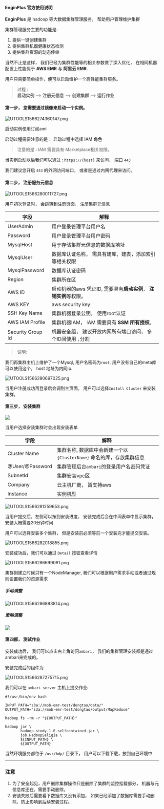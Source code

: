 #### EnginPlus 官方使用说明

**EnginPlus** 是 hadoop 等大数据集群管理服务， 帮助用户管理维护集群

集群管理服务主要的功能是:

1. 提供一键创建集群
2. 提供集群机器健康状态检测
3. 提供集群资源的动态伸缩

当然不止是这样， 我们已经为集群性能等的相关参数做了深入优化， 在相同机器配置上性能优于 **AWS EMR** 与 **阿里云 EMR**.

用户只需要简单操作，便可以启动维护一个高性能集群服务。

> 过程 :  
> **启动实例** --> **注册元信息** --> **创建集群** --> **运行作业**

#### 第一步， 您需要通过镜像来启动一个实例。

![UTOOLS1566274360147.png](https://github.com/engine-plus/document/blob/master/jpg/4600e56c0e3342cb27d03ffbe9996d0c.png?raw=true)

启动实例使用订阅ami

启动过程需要注意的是： 启动过程中选择 IAM 角色

> 注意的是 : IAM 需要具有 Marketplace相关权限。


当实例启动以后我们可以通过 : `https://{host}` 来访问， 端口 `443`

我们建议您开启 `443` 的外网访问端口， 或者是通过内网代理来访问。

#### 第二步， 注册服务元信息

![UTOOLS1566280011727.png](https://github.com/engine-plus/document/blob/master/jpg/953d5264192dd8cd3add7c7b0ee5ac44.png?raw=true)

用户初次登录时， 会跳转到注册页面， 注册集群元信息

字段 | 解释
--- | ---
UserAdmin | 用户登录管理平台用户名
Password | 用户登录管理平台用户密码
MysqlHost | 用于存储集群元信息的数据库地址
MysqlUser | 数据库认证名称， 需具有建库，建表，添加索引等相关权限
MysqlPassword | 数据库认证密码
Region | 集群所在区
AWS ID | 启动机器的aws 凭证ID, 需要具有**启动实例**， **注销实例**等权限。
AWS KEY | aws security key
SSH Key Name | 集群机器登录公钥， 使用root认证
AWS IAM Profile | 集群机器IAM， IAM 需要具有 **SSM 所有授权**。
Security Group Id | 机器安全组， 建议开放内网所有端口访问， 多个ID间使用 `,`分割

> 说明: 

我们再集群主机上维护了一个Mysql, 用户名密码为`root`, 用户没有自己的meta库可以使用这个， host 地址为内网ip.

![UTOOLS1566280697025.png](https://github.com/engine-plus/document/blob/master/jpg/75a6216a1cae843d9cc0407e788ce90b.png?raw=true)

当用户注册成功再登录后会调到主页面， 用户可以选择`Install Cluster` 来安装集群。


#### 第三步， 安装集群

![](https://github.com/engine-plus/document/blob/master/jpg/d87e8473068e10c836cc912e411353a0.png?raw=true)
 
 当用户选择安装集群时会出现安装表单
 
 字段 | 解释
 --- | ---
 Cluster Name | 集群名称, 数据库中会新建一个以 `{ClusterName}` 命名的库，存放集群信息
 @User/@Password | 集群管理后台`ambari`的登录用户名密码凭证
 SubnetId | 集群安装vpc区
 Company | 云主机厂商， 暂支持aws
 Instance | 实例机型
 
 
 ![UTOOLS1566281259653.png](https://github.com/engine-plus/document/blob/master/jpg/627ed80f16be85aa3bce4986470f9e9a.png?raw=true)
 
 当用户提交后，左侧可以按到安装进度， 安装完成后会在中间表单中显示集群， 安装大概需要20分钟时间

 用户可以选择安装多个集群， 但是安装前必须等前一个安装完才能提交安装。
 
 ![UTOOLS1566282018855.png](https://github.com/engine-plus/document/blob/master/jpg/bec7e6926683884e141254aaedd5a698.png?raw=true)
 
 安装成功后，我们可以通过 `Detail` 按钮查看详情
 
 ![UTOOLS1566286699091.png](https://github.com/engine-plus/document/blob/master/jpg/800515ac420a0fae7e11e75b75fd84ad.png?raw=true)
 
 集群刚建立时候只有一个NodeManager, 我们可以根据用户需求手动或者通过规则设置我们的资源需求
 
 ##### 手动调整
 
 ![UTOOLS1566286883814.png](https://github.com/engine-plus/document/blob/master/jpg/2e6929887c1d5a75f0c1061b1e843121.png?raw=true)
 
 ##### 策略调整
 
![](https://github.com/engine-plus/document/blob/master/jpg/4745150917c78128eec62c11e19390cc.png?raw=true)

#### 第四部， 测试作业

安装成功后， 我们可以点击右上角访问`ambari`， 我们的集群管理安装都是通过ambari来完成的。

安装完成后的组件为

![UTOOLS1566287275715.png](https://github.com/engine-plus/document/blob/master/jpg/828db6e9982c689a56079df19596771a.png?raw=true)


我们可以在 `ambari server` 主机上提交作业: 


```
#!/usr/bin/env bash

INPUT_PATH="s3a://mob-emr-test/dongtao/data/"
OUTPUT_PATH="s3a://mob-emr-test/dongtao/output/MapReduce"

hadoop fs -rm -r "${OUTPUT_PATH}"

hadoop jar \
       hadoop-study-1.0-selfcontained.jar \
       job.HadoopSaligia \
       ${INPUT_PATH} \
       ${OUTPUT_PATH}
```

当然环境服务都位于 `/usr/hdp/` 目录下， 用户可以下载下载，放到自己环境中

---

### 注意 

1. 为了安全起见，用户删除集群操作只是删除了集群的监控挂载部分， 机器与元信息库还在，需要手动删除。
2. 安装失败后需要看下数据库又没有添加， 如果已经添加了数据库需要手动删除，防止影响到后续安装过程。


